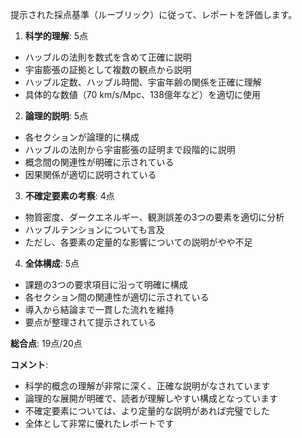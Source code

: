 提示された採点基準（ルーブリック）に従って、レポートを評価します。

1. **科学的理解**: 5点
- ハッブルの法則を数式を含めて正確に説明
- 宇宙膨張の証拠として複数の観点から説明
- ハッブル定数、ハッブル時間、宇宙年齢の関係を正確に理解
- 具体的な数値（70 km/s/Mpc、138億年など）を適切に使用

2. **論理的説明**: 5点
- 各セクションが論理的に構成
- ハッブルの法則から宇宙膨張の証明まで段階的に説明
- 概念間の関連性が明確に示されている
- 因果関係が適切に説明されている

3. **不確定要素の考察**: 4点
- 物質密度、ダークエネルギー、観測誤差の3つの要素を適切に分析
- ハッブルテンションについても言及
- ただし、各要素の定量的な影響についての説明がやや不足

4. **全体構成**: 5点
- 課題の3つの要求項目に沿って明確に構成
- 各セクション間の関連性が適切に示されている
- 導入から結論まで一貫した流れを維持
- 要点が整理されて提示されている

**総合点**: 19点/20点

**コメント**:
- 科学的概念の理解が非常に深く、正確な説明がなされています
- 論理的な展開が明確で、読者が理解しやすい構成となっています
- 不確定要素については、より定量的な説明があれば完璧でした
- 全体として非常に優れたレポートです